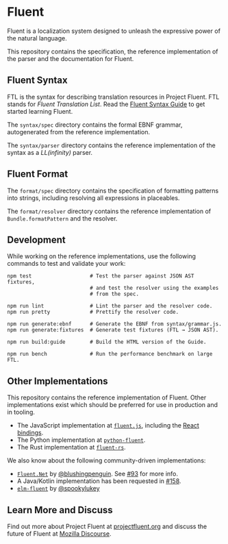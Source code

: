 # Fluent

Fluent is a localization system designed to unleash the expressive power of
the natural language.

This repository contains the specification, the reference implementation of the
parser and the documentation for Fluent.

## Fluent Syntax

FTL is the syntax for describing translation resources in Project Fluent.  FTL
stands for *Fluent Translation List*. Read the [Fluent Syntax Guide][] to get
started learning Fluent.

The `syntax/spec` directory contains the formal EBNF grammar, autogenerated
from the reference implementation.

The `syntax/parser` directory contains the reference implementation of the
syntax as a _LL(infinity)_ parser.

## Fluent Format

The `format/spec` directory contains the specification of formatting patterns
into strings, including resolving all expressions in placeables.

The `format/resolver` directory contains the reference implementation of
`Bundle.formatPattern` and the resolver.


## Development

While working on the reference implementations, use the following commands to
test and validate your work:

    npm test                   # Test the parser against JSON AST fixtures,
                               # and test the resolver using the examples
                               # from the spec.

    npm run lint               # Lint the parser and the resolver code.
    npm run pretty             # Prettify the resolver code.

    npm run generate:ebnf      # Generate the EBNF from syntax/grammar.js.
    npm run generate:fixtures  # Generate test fixtures (FTL → JSON AST).

    npm run build:guide        # Build the HTML version of the Guide.

    npm run bench              # Run the performance benchmark on large FTL.

## Other Implementations

This repository contains the reference implementation of Fluent. Other
implementations exist which should be preferred for use in production and in
tooling.

  - The JavaScript implementation at [`fluent.js`](https://github.com/projectfluent/fluent.js), including the [React bindings](https://github.com/projectfluent/fluent.js/tree/master/fluent-react).
  - The Python implementation at [`python-fluent`](https://github.com/projectfluent/python-fluent).
  - The Rust implementation at [`fluent-rs`](https://github.com/projectfluent/fluent-rs).

We also know about the following community-driven implementations:

  - [`Fluent.Net`](https://github.com/blushingpenguin/Fluent.Net) by [@blushingpenguin](https://github.com/blushingpenguin). See [#93](https://github.com/projectfluent/fluent/issues/93) for more info.
  - A Java/Kotlin implementation has been requested in [#158](https://github.com/projectfluent/fluent/issues/158).
  - [`elm-fluent`](https://github.com/elm-fluent/elm-fluent) by [@spookylukey](https://github.com/spookylukey/)

## Learn More and Discuss

Find out more about Project Fluent at [projectfluent.org][] and discuss the
future of Fluent at [Mozilla Discourse][].

[Fluent Syntax Guide]: https://projectfluent.org/fluent/guide
[projectfluent.org]: https://projectfluent.org
[Mozilla Discourse]: https://discourse.mozilla.org/c/fluent
